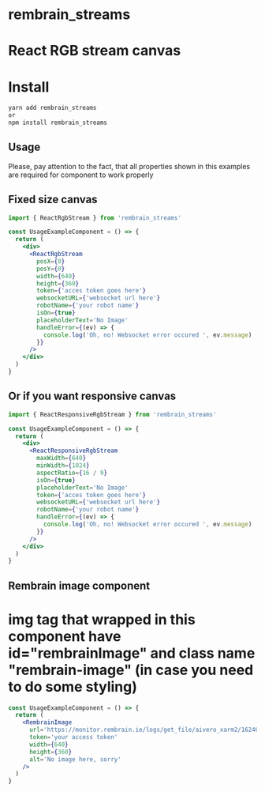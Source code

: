 # rembrain_streams

# React RGB stream canvas

# Install

```bash
yarn add rembrain_streams
or
npm install rembrain_streams
```

## Usage

Please, pay attention to the fact, that all properties shown in this
examples are required for component to work properly

## Fixed size canvas

```jsx
import { ReactRgbStream } from 'rembrain_streams'

const UsageExampleComponent = () => {
  return (
    <div>
      <ReactRgbStream
        posX={0}
        posY={0}
        width={640}
        height={360}
        token={'acces token goes here'}
        websocketURL={'websocket url here'}
        robotName={'your robot name'}
        isOn={true}
        placeholderText='No Image'
        handleError={(ev) => {
          console.log('Oh, no! Websocket error occured ', ev.message)
        }}
      />
    </div>
  )
}
```

## Or if you want responsive canvas

```jsx
import { ReactResponsiveRgbStream } from 'rembrain_streams'

const UsageExampleComponent = () => {
  return (
    <div>
      <ReactResponsiveRgbStream
        maxWidth={640}
        minWidth={1024}
        aspectRatio={16 / 9}
        isOn={true}
        placeholderText='No Image'
        token={'acces token goes here'}
        websocketURL={'websocket url here'}
        robotName={'your robot name'}
        handleError={(ev) => {
          console.log('Oh, no! Websocket error occured ', ev.message)
        }}
      />
    </div>
  )
}
```

## Rembrain image component

# img tag that wrapped in this component have id="rembrainImage" and class name "rembrain-image" (in case you need to do some styling)

```jsx
const UsageExampleComponent = () => {
  return (
    <RembrainImage
      url='https://monitor.rembrain.ie/logs/get_file/aivero_xarm2/1624003284.632994_original.jpg'
      token='your access token'
      width={640}
      height={360}
      alt='No image here, sorry'
    />
  )
}
```
